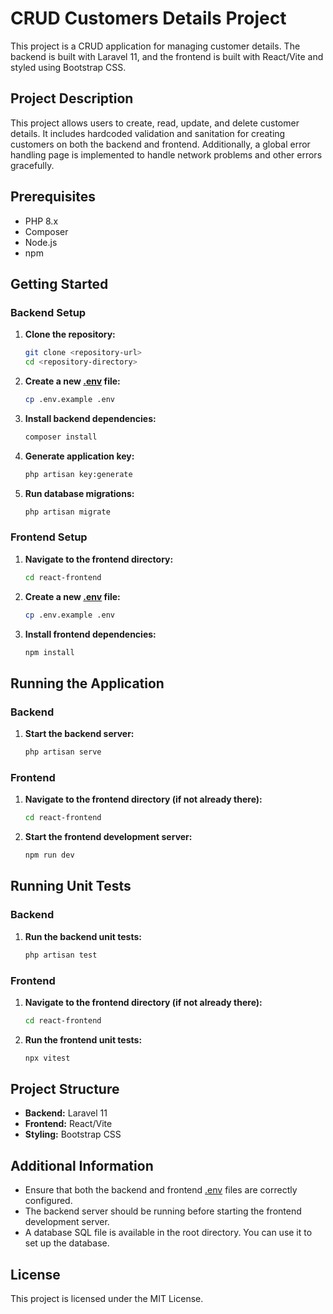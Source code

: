 # CRUD Customers Details Project

This project is a CRUD application for managing customer details. The backend is built with Laravel 11, and the frontend is built with React/Vite and styled using Bootstrap CSS.

## Project Description

This project allows users to create, read, update, and delete customer details. It includes hardcoded validation and sanitation for creating customers on both the backend and frontend. Additionally, a global error handling page is implemented to handle network problems and other errors gracefully.

## Prerequisites

- PHP 8.x
- Composer
- Node.js
- npm

## Getting Started

### Backend Setup

1. **Clone the repository:**

    ```sh
    git clone <repository-url>
    cd <repository-directory>
    ```

2. **Create a new [.env](http://_vscodecontentref_/1) file:**

    ```sh
    cp .env.example .env
    ```

3. **Install backend dependencies:**

    ```sh
    composer install
    ```

4. **Generate application key:**

    ```sh
    php artisan key:generate
    ```

5. **Run database migrations:**

    ```sh
    php artisan migrate
    ```

### Frontend Setup

1. **Navigate to the frontend directory:**

    ```sh
    cd react-frontend
    ```

2. **Create a new [.env](http://_vscodecontentref_/2) file:**

    ```sh
    cp .env.example .env
    ```

3. **Install frontend dependencies:**

    ```sh
    npm install
    ```

## Running the Application

### Backend

1. **Start the backend server:**

    ```sh
    php artisan serve
    ```

### Frontend

1. **Navigate to the frontend directory (if not already there):**

    ```sh
    cd react-frontend
    ```

2. **Start the frontend development server:**

    ```sh
    npm run dev
    ```

## Running Unit Tests

### Backend

1. **Run the backend unit tests:**

    ```sh
    php artisan test
    ```

### Frontend

1. **Navigate to the frontend directory (if not already there):**

    ```sh
    cd react-frontend
    ```

2. **Run the frontend unit tests:**

    ```sh
    npx vitest
    ```

## Project Structure

- **Backend:** Laravel 11
- **Frontend:** React/Vite
- **Styling:** Bootstrap CSS

## Additional Information

- Ensure that both the backend and frontend [.env](http://_vscodecontentref_/3) files are correctly configured.
- The backend server should be running before starting the frontend development server.
- A database SQL file is available in the root directory. You can use it to set up the database.

## License

This project is licensed under the MIT License.
